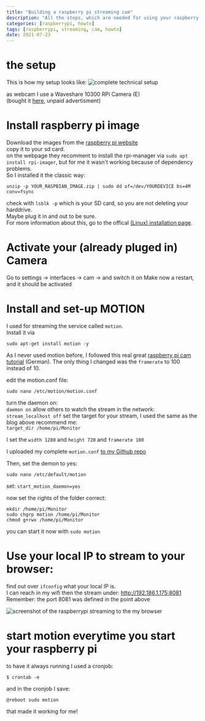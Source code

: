 ```yaml
---
title: "Building a raspberry pi streaming cam"
description: "All the steps, which are needed for using your raspberry pi for streaming"
categories: [raspberrypi, howto]
tags: [raspberrypi, streaming, cam, howto]
date: 2021-07-23
---
```

# the setup
This is how my setup looks like:
<img src="https://raw.githubusercontent.com/joergi/blog/main/images/raspi-webcam-setup.jpg" alt="complete technical setup"> <br>

as webcam I use a Waveshare 10300 RPi Camera (E)  
(bought it <a href="https://www.welectron.com/Waveshare-10300-RPi-Camera-E">here</a>, unpaid advertisment)

# Install raspberry pi image
Download the images from the <a href="https://www.raspberrypi.org/software/">raspberry pi website</a>  
copy it to your sd card.  
on the webpage they recomment to install the rpi-manager via `sudo apt install rpi-imager`, but for me it wasn't working because of dependency problems.  
So I installed it the classic way:  
```
unzip -p YOUR_RASPBIAN_IMAGE.zip | sudo dd of=/dev/YOURDEVICE bs=4M conv=fsync
```
check with `lsblk -p` which is your SD card, so you are not deleting your harddrive.  
Maybe plug it in and out to be sure.   
For more information about this, go to the offical <a href="https://www.raspberrypi.org/documentation/installation/installing-images/linux.md">(Linux) installation page</a>.
# Activate your (already pluged in) Camera 
Go to settings -> interfaces -> cam -> and switch it on
Make now a restart, and it should be activated

# Install and set-up MOTION
I used for streaming the service called `motion`.  
Install it via 
```shell
sudo apt-get install motion -y
```
As I never used motion before, I followed this real great <a href="https://tutorials-raspberrypi.de/raspberry-pi-ueberwachungskamera-livestream-einrichten/">raspberry pi cam tutorial</a> (German). The only thing I changed was the `framerate` to 100 instead of 10.  

edit the motion.conf file:
```shell
sudo nano /etc/motion/motion.conf
```
turn the daemon on:  
`daemon on`
allow others to watch the stream in the network:  
`stream_localhost off`
set the target for your stream, I used the same as the blog above recommend me:  
`target_dir /home/pi/Monitor`

I set the `width 1280` and `height 720` and `framerate 100`

I uploaded my complete `motion.conf` <a href="https://github.com/joergi/tryouts/blob/main/raspberry-pi/streaming-cam/motion.conf">to my Github repo</a> 

Then, set the demon to yes:
```shell
sudo nano /etc/default/motion
```
set: `start_motion_daemon=yes`

now set the rights of the folder correct:
```
mkdir /home/pi/Monitor
sudo chgrp motion /home/pi/Monitor
chmod g+rwx /home/pi/Monitor
```
you can start it now with `sudo motion` 

# Use your local IP to stream to your browser:
find out over `ifconfig` what your local IP is.  
I can reach in my wifi then the stream under: http://192.186.1.175:8081   
Remember: the port 8081 was defined in the point above

<img src="https://raw.githubusercontent.com/joergi/blog/main/images/webcam-in-action.png" alt="screenshot of the raspberrypi streaming to the my browser">

# start motion everytime you start your raspberry pi
to have it always running I used a cronjob:
```shell
$ crontab -e
```
and in the cronjob I save:
```
@reboot sudo motion
```
that made it working for me!

